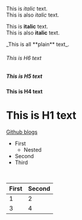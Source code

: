 This is *italic* text.
<br>
This is also _italic_ text.



This is **italic** text.
<br>
This is also __italic__ text.

\_This is all \*\*plain\*\* text\_.


###### This is H6 text

##### This is H5 text


#### This is H4 text

# This is H1 text


[Github blogs](https://dev.to/aws-builders/github-foundation-certification-preparation-4ojm)



- First
   - Nested
- Second
- Third
<br>

First|Second
-|-
1|2
3|4

